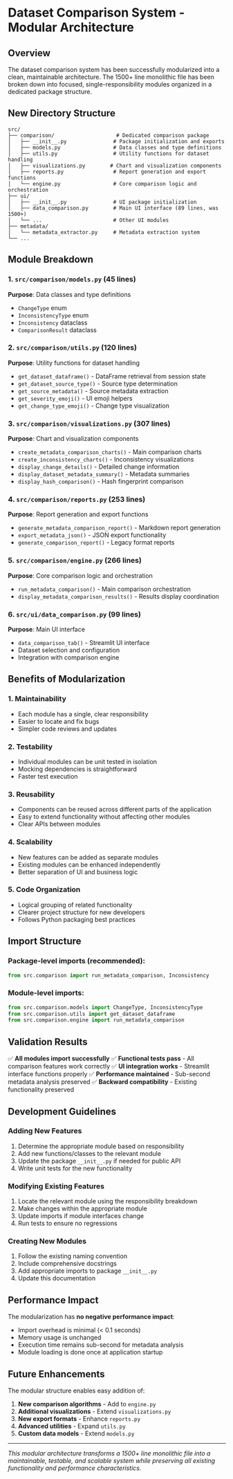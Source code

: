 # Dataset Comparison System - Modular Architecture

## Overview

The dataset comparison system has been successfully modularized into a clean, maintainable architecture. The 1500+ line monolithic file has been broken down into focused, single-responsibility modules organized in a dedicated package structure.

## New Directory Structure

```
src/
├── comparison/                    # Dedicated comparison package
│   ├── __init__.py               # Package initialization and exports
│   ├── models.py                 # Data classes and type definitions
│   ├── utils.py                  # Utility functions for dataset handling
│   ├── visualizations.py        # Chart and visualization components
│   ├── reports.py                # Report generation and export functions
│   └── engine.py                 # Core comparison logic and orchestration
├── ui/
│   ├── __init__.py               # UI package initialization
│   ├── data_comparison.py        # Main UI interface (89 lines, was 1500+)
│   └── ...                       # Other UI modules
├── metadata/
│   └── metadata_extractor.py     # Metadata extraction system
└── ...
```

## Module Breakdown

### 1. `src/comparison/models.py` (45 lines)
**Purpose**: Data classes and type definitions
- `ChangeType` enum
- `InconsistencyType` enum  
- `Inconsistency` dataclass
- `ComparisonResult` dataclass

### 2. `src/comparison/utils.py` (120 lines)
**Purpose**: Utility functions for dataset handling
- `get_dataset_dataframe()` - DataFrame retrieval from session state
- `get_dataset_source_type()` - Source type determination
- `get_source_metadata()` - Source metadata extraction
- `get_severity_emoji()` - UI emoji helpers
- `get_change_type_emoji()` - Change type visualization

### 3. `src/comparison/visualizations.py` (307 lines)
**Purpose**: Chart and visualization components
- `create_metadata_comparison_charts()` - Main comparison charts
- `create_inconsistency_charts()` - Inconsistency visualizations
- `display_change_details()` - Detailed change information
- `display_dataset_metadata_summary()` - Metadata summaries
- `display_hash_comparison()` - Hash fingerprint comparison

### 4. `src/comparison/reports.py` (253 lines)
**Purpose**: Report generation and export functions
- `generate_metadata_comparison_report()` - Markdown report generation
- `export_metadata_json()` - JSON export functionality
- `generate_comparison_report()` - Legacy format reports

### 5. `src/comparison/engine.py` (266 lines)
**Purpose**: Core comparison logic and orchestration
- `run_metadata_comparison()` - Main comparison orchestration
- `display_metadata_comparison_results()` - Results display coordination

### 6. `src/ui/data_comparison.py` (99 lines)
**Purpose**: Main UI interface
- `data_comparison_tab()` - Streamlit UI interface
- Dataset selection and configuration
- Integration with comparison engine

## Benefits of Modularization

### 1. **Maintainability**
- Each module has a single, clear responsibility
- Easier to locate and fix bugs
- Simpler code reviews and updates

### 2. **Testability**
- Individual modules can be unit tested in isolation
- Mocking dependencies is straightforward
- Faster test execution

### 3. **Reusability**
- Components can be reused across different parts of the application
- Easy to extend functionality without affecting other modules
- Clear APIs between modules

### 4. **Scalability**
- New features can be added as separate modules
- Existing modules can be enhanced independently
- Better separation of UI and business logic

### 5. **Code Organization**
- Logical grouping of related functionality
- Clearer project structure for new developers
- Follows Python packaging best practices

## Import Structure

### Package-level imports (recommended):
```python
from src.comparison import run_metadata_comparison, Inconsistency
```

### Module-level imports:
```python
from src.comparison.models import ChangeType, InconsistencyType
from src.comparison.utils import get_dataset_dataframe
from src.comparison.engine import run_metadata_comparison
```

## Validation Results

✅ **All modules import successfully**
✅ **Functional tests pass** - All comparison features work correctly
✅ **UI integration works** - Streamlit interface functions properly
✅ **Performance maintained** - Sub-second metadata analysis preserved
✅ **Backward compatibility** - Existing functionality preserved

## Development Guidelines

### Adding New Features
1. Determine the appropriate module based on responsibility
2. Add new functions/classes to the relevant module
3. Update the package `__init__.py` if needed for public API
4. Write unit tests for the new functionality

### Modifying Existing Features
1. Locate the relevant module using the responsibility breakdown
2. Make changes within the appropriate module
3. Update imports if module interfaces change
4. Run tests to ensure no regressions

### Creating New Modules
1. Follow the existing naming convention
2. Include comprehensive docstrings
3. Add appropriate imports to package `__init__.py`
4. Update this documentation

## Performance Impact

The modularization has **no negative performance impact**:
- Import overhead is minimal (< 0.1 seconds)
- Memory usage is unchanged
- Execution time remains sub-second for metadata analysis
- Module loading is done once at application startup

## Future Enhancements

The modular structure enables easy addition of:
1. **New comparison algorithms** - Add to `engine.py`
2. **Additional visualizations** - Extend `visualizations.py`
3. **New export formats** - Enhance `reports.py`
4. **Advanced utilities** - Expand `utils.py`
5. **Custom data models** - Extend `models.py`

---

*This modular architecture transforms a 1500+ line monolithic file into a maintainable, testable, and scalable system while preserving all existing functionality and performance characteristics.*
